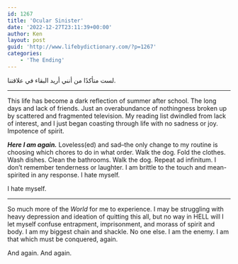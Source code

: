 ```yaml
---
id: 1267
title: 'Ocular Sinister'
date: '2022-12-27T23:11:39+00:00'
author: Ken
layout: post
guid: 'http://www.lifebydictionary.com/?p=1267'
categories:
    - 'The Ending'
---
```


لست متأكدًا من أنني أريد البقاء في علاقتنا.

- - - - - -

This life has become a dark reflection of summer after school. The long days and lack of friends. Just an overabundance of nothingness broken up by scattered and fragmented television. My reading list dwindled from lack of interest, and I just began coasting through life with no sadness or joy. Impotence of spirit.

***Here I am again.*** Loveless(ed) and sad–the only change to my routine is choosing which chores to do in what order. Walk the dog. Fold the clothes. Wash dishes. Clean the bathrooms. Walk the dog. Repeat ad infinitum. I don’t remember tenderness or laughter. I am brittle to the touch and mean-spirited in any response. I hate myself.

I hate myself.

- - - - - -

So much more of the *World* for me to experience. I may be struggling with heavy depression and ideation of quitting this all, but no way in HELL will I let myself confuse entrapment, imprisonment, and morass of spirit and body. I am my biggest chain and shackle. No one else. I am the enemy. I am that which must be conquered, again.

And again. And again.